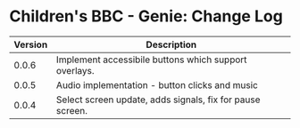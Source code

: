 # Children's BBC - Genie: Change Log

| Version | Description |
|---------|-------------|
| 0.0.6 | Implement accessibile buttons which support overlays.  |
| 0.0.5 | Audio implementation - button clicks and music  |
| 0.0.4 | Select screen update, adds signals, fix for pause screen. |
